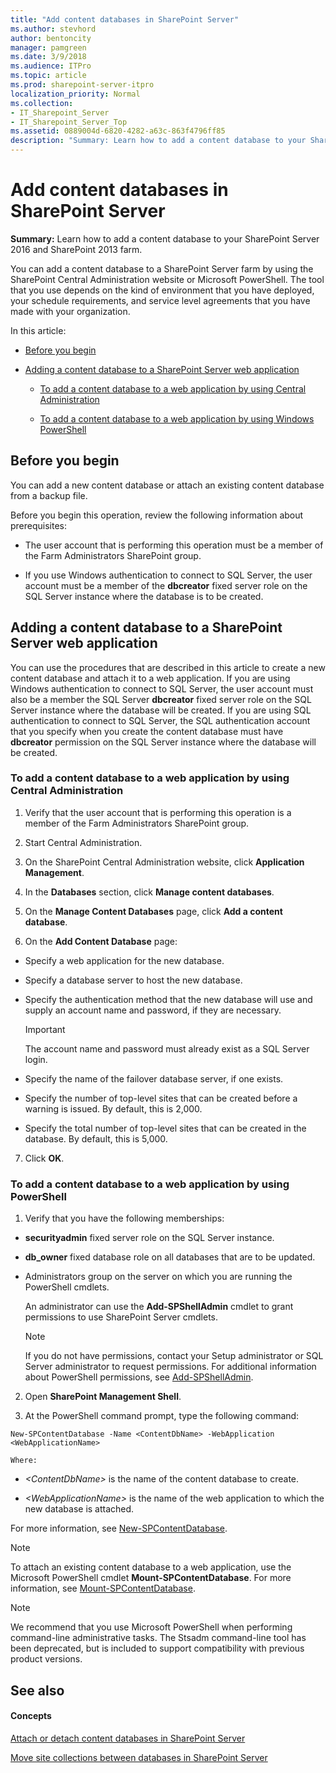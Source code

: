 ```yaml
---
title: "Add content databases in SharePoint Server"
ms.author: stevhord
author: bentoncity
manager: pamgreen
ms.date: 3/9/2018
ms.audience: ITPro
ms.topic: article
ms.prod: sharepoint-server-itpro
localization_priority: Normal
ms.collection:
- IT_Sharepoint_Server
- IT_Sharepoint_Server_Top
ms.assetid: 0889004d-6820-4282-a63c-863f4796ff85
description: "Summary: Learn how to add a content database to your SharePoint Server 2016 and SharePoint 2013 farm."
---
```


# Add content databases in SharePoint Server

 **Summary:** Learn how to add a content database to your SharePoint Server 2016 and SharePoint 2013 farm. 
  
You can add a content database to a SharePoint Server farm by using the SharePoint Central Administration website or Microsoft PowerShell. The tool that you use depends on the kind of environment that you have deployed, your schedule requirements, and service level agreements that you have made with your organization.
  
In this article:
  
- [Before you begin](#begin)
    
- [Adding a content database to a SharePoint Server web application](#proc1)
    
  - [To add a content database to a web application by using Central Administration](#CA)
    
  - [To add a content database to a web application by using Windows PowerShell](#PS)
    
## Before you begin
<a name="begin"> </a>

You can add a new content database or attach an existing content database from a backup file.
  
Before you begin this operation, review the following information about prerequisites:
  
- The user account that is performing this operation must be a member of the Farm Administrators SharePoint group.
    
- If you use Windows authentication to connect to SQL Server, the user account must be a member of the **dbcreator** fixed server role on the SQL Server instance where the database is to be created. 
    
## Adding a content database to a SharePoint Server web application
<a name="proc1"> </a>

You can use the procedures that are described in this article to create a new content database and attach it to a web application. If you are using Windows authentication to connect to SQL Server, the user account must also be a member the SQL Server **dbcreator** fixed server role on the SQL Server instance where the database will be created. If you are using SQL authentication to connect to SQL Server, the SQL authentication account that you specify when you create the content database must have **dbcreator** permission on the SQL Server instance where the database will be created. 
  
### To add a content database to a web application by using Central Administration

1. Verify that the user account that is performing this operation is a member of the Farm Administrators SharePoint group.
    
2. Start Central Administration.
    
3. On the SharePoint Central Administration website, click **Application Management**.
    
4. In the **Databases** section, click **Manage content databases**.
    
5. On the **Manage Content Databases** page, click **Add a content database**.
    
6. On the **Add Content Database** page: 
    
  - Specify a web application for the new database.
    
  - Specify a database server to host the new database.
    
  - Specify the authentication method that the new database will use and supply an account name and password, if they are necessary.
    
    > [!IMPORTANT]
    > The account name and password must already exist as a SQL Server login. 
  
  - Specify the name of the failover database server, if one exists.
    
  - Specify the number of top-level sites that can be created before a warning is issued. By default, this is 2,000.
    
  - Specify the total number of top-level sites that can be created in the database. By default, this is 5,000.
    
7. Click **OK**.
    
### To add a content database to a web application by using PowerShell

1. Verify that you have the following memberships:
    
  - **securityadmin** fixed server role on the SQL Server instance. 
    
  - **db_owner** fixed database role on all databases that are to be updated. 
    
  - Administrators group on the server on which you are running the PowerShell cmdlets.
    
    An administrator can use the **Add-SPShellAdmin** cmdlet to grant permissions to use SharePoint Server cmdlets. 
    
    > [!NOTE]
    > If you do not have permissions, contact your Setup administrator or SQL Server administrator to request permissions. For additional information about PowerShell permissions, see [Add-SPShellAdmin](http://technet.microsoft.com/library/2ddfad84-7ca8-409e-878b-d09cb35ed4aa.aspx). 
  
2. Open **SharePoint Management Shell**.
    
3. At the PowerShell command prompt, type the following command:
    
  ```
  New-SPContentDatabase -Name <ContentDbName> -WebApplication <WebApplicationName>
  ```

    Where:
    
  -  _\<ContentDbName\>_ is the name of the content database to create. 
    
  -  _\<WebApplicationName\>_ is the name of the web application to which the new database is attached. 
    
For more information, see [New-SPContentDatabase](http://technet.microsoft.com/library/18cf18cd-8fb7-4561-be71-41c767f27b51.aspx).
  
> [!NOTE]
> To attach an existing content database to a web application, use the Microsoft PowerShell cmdlet **Mount-SPContentDatabase**. For more information, see [Mount-SPContentDatabase](http://technet.microsoft.com/library/20d1bc07-805c-44d3-a278-e2793370e237.aspx). 
  
> [!NOTE]
> We recommend that you use Microsoft PowerShell when performing command-line administrative tasks. The Stsadm command-line tool has been deprecated, but is included to support compatibility with previous product versions. 
  
## See also
<a name="proc1"> </a>

#### Concepts

[Attach or detach content databases in SharePoint Server](attach-or-detach-content-databases.md)
  
[Move site collections between databases in SharePoint Server](move-site-collections-between-databases.md)

